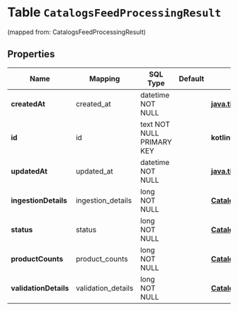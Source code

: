 
# Table `CatalogsFeedProcessingResult`
(mapped from: CatalogsFeedProcessingResult)

## Properties
Name | Mapping | SQL Type | Default | Type | Description | Notes
---- | ------- | -------- | ------- | ---- | ----------- | -----
**createdAt** | created_at | datetime NOT NULL |  | [**java.time.LocalDateTime**](java.time.LocalDateTime.md) |  | 
**id** | id | text NOT NULL PRIMARY KEY |  | **kotlin.String** |  | 
**updatedAt** | updated_at | datetime NOT NULL |  | [**java.time.LocalDateTime**](java.time.LocalDateTime.md) |  | 
**ingestionDetails** | ingestion_details | long NOT NULL |  | [**CatalogsFeedIngestionDetails**](CatalogsFeedIngestionDetails.md) |  |  [foreignkey]
**status** | status | long NOT NULL |  | [**CatalogsFeedProcessingStatus**](CatalogsFeedProcessingStatus.md) |  |  [foreignkey]
**productCounts** | product_counts | long NOT NULL |  | [**CatalogsFeedProductCounts**](CatalogsFeedProductCounts.md) |  |  [foreignkey]
**validationDetails** | validation_details | long NOT NULL |  | [**CatalogsFeedValidationDetails**](CatalogsFeedValidationDetails.md) |  |  [foreignkey]









